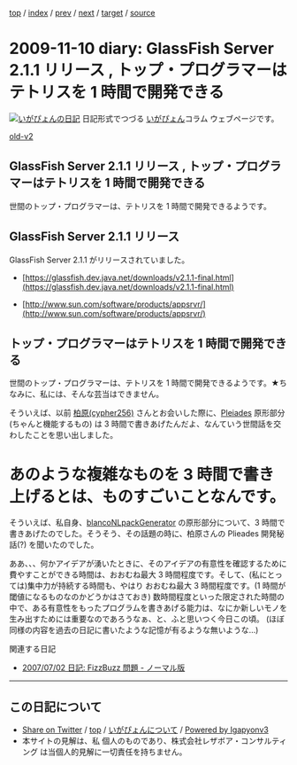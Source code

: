 [top](../index.html) 
 / [index](index.html) 
 / [prev](ig091108.html) 
 / [next](ig091117.html) 
 / [target](https://www.igapyon.jp/igapyon/diary/2009/ig091110.html) 
 / [source](https://github.com/igapyon/diary/blob/master/2009/ig091110.src.md) 

2009-11-10 diary: GlassFish Server 2.1.1 リリース , トップ・プログラマーはテトリスを 1 時間で開発できる
=====================================================================================================
[![いがぴょんの日記](https://www.igapyon.jp/igapyon/diary/images/iga200306s.jpg "いがぴょん")](https://www.igapyon.jp/igapyon/diary/memo/memoigapyon.html) 日記形式でつづる [いがぴょん](https://www.igapyon.jp/igapyon/diary/memo/memoigapyon.html)コラム ウェブページです。

[old-v2](ig091110-orig.html)

## GlassFish Server 2.1.1 リリース , トップ・プログラマーはテトリスを 1 時間で開発できる

世間のトップ・プログラマーは、テトリスを 1 時間で開発できるようです。


## GlassFish Server 2.1.1 リリース

GlassFish Server 2.1.1 がリリースされていました。

* [https://glassfish.dev.java.net/downloads/v2.1.1-final.html](https://glassfish.dev.java.net/downloads/v2.1.1-final.html)
  
* [http://www.sun.com/software/products/appsrvr/](http://www.sun.com/software/products/appsrvr/)

## トップ・プログラマーはテトリスを 1 時間で開発できる

世間のトップ・プログラマーは、テトリスを 1 時間で開発できるようです。★ちなみに、私には、そんな芸当はできません。

そういえば、以前 [柏原(cypher256)](http://d.hatena.ne.jp/cypher256/) さんとお会いした際に、[Pleiades](http://mergedoc.sourceforge.jp/pleiades.html) 原形部分 (ちゃんと機能するもの) は 3 時間で書きあげたんだよ、なんていう世間話を交わしたことを思い出しました。
# あのような複雑なものを 3 時間で書き上げるとは、ものすごいことなんです。

そういえば、私自身、[blancoNLpackGenerator](http://www.igapyon.jp/blanco/blanconlpackgenerator.html) の原形部分について、3 時間で書きあげたのでした。そうそう、その話題の時に、柏原さんの
Plieades 開発秘話(?) を聞いたのでした。

ああ、、、何かアイデアが湧いたときに、そのアイデアの有意性を確認するために費やすことができる時間は、おおむね最大 3 時間程度です。そして、(私にとっては)集中力が持続する時間も、やはり おおむね最大 3 時間程度です。(1 時間が閾値になるものなのかどうかはさておき) 数時間程度といった限定された時間の中で、ある有意性をもったプログラムを書きあげる能力は、なにか新しいモノを生み出すためには重要なのであろうなぁ、と、ふと思いつく今日この頃。
(ほぼ同様の内容を過去の日記に書いたような記憶が有るような無いような…)

関連する日記

* [2007/07/02 日記: FizzBuzz 問題 - ノーマル版](../2007/ig070702.html)


----------------------------------------------------------------------------------------------------

## この日記について

* [Share on Twitter](https://twitter.com/intent/tweet?hashtags=igapyon%2Cdiary%2C%E3%81%84%E3%81%8C%E3%81%B4%E3%82%87%E3%82%93&text=GlassFish+Server+2.1.1+%E3%83%AA%E3%83%AA%E3%83%BC%E3%82%B9+%2C+%E3%83%88%E3%83%83%E3%83%97%E3%83%BB%E3%83%97%E3%83%AD%E3%82%B0%E3%83%A9%E3%83%9E%E3%83%BC%E3%81%AF%E3%83%86%E3%83%88%E3%83%AA%E3%82%B9%E3%82%92+1+%E6%99%82%E9%96%93%E3%81%A7%E9%96%8B%E7%99%BA%E3%81%A7%E3%81%8D%E3%82%8B&url=https%3A%2F%2Fwww.igapyon.jp%2Figapyon%2Fdiary%2F2009%2Fig091110.html) / [top](../index.html) / [いがぴょんについて](https://www.igapyon.jp/igapyon/diary/memo/memoigapyon.html) / [Powered by Igapyonv3](https://github.com/igapyon/igapyonv3)
* 本サイトの見解は、私 個人のものであり、株式会社レザボア・コンサルティング は当個人的見解に一切責任を持ちません。 
